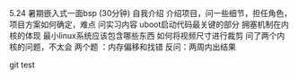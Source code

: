 5.24 暑期嵌入式一面bsp  (30分钟)
    自我介绍
    介绍项目，问一些细节，担任角色，项目方案如何确定，难点
    问实习内容
    uboot启动代码最关键的部分
    拥塞机制在内核的体现
    最小linux系统应该包含哪些东西
    如何将视频尺寸进行裁剪
    问了两个内核的问题，不太会
    两个题 ：内存偏移和找错
    反问：两周内出结果


git test
